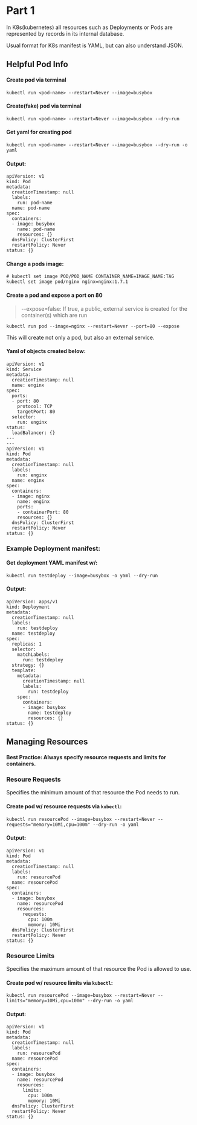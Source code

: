 # Part 1
In K8s(kubernetes) all resources such as Deployments or Pods are represented by records in its internal database.  

Usual format for K8s manifest is YAML, but can also understand JSON.  
## Helpful Pod Info
#### Create pod via terminal  
```
kubectl run <pod-name> --restart=Never --image=busybox 
```
#### Create(fake) pod via terminal  
```
kubectl run <pod-name> --restart=Never --image=busybox --dry-run 
```
#### Get yaml for creating pod
```
kubectl run <pod-name> --restart=Never --image=busybox --dry-run -o yaml
```
#### Output:
```
apiVersion: v1
kind: Pod
metadata:
  creationTimestamp: null
  labels:
    run: pod-name
  name: pod-name
spec:
  containers:
  - image: busybox
    name: pod-name
    resources: {}
  dnsPolicy: ClusterFirst
  restartPolicy: Never
status: {}
```
#### Change a pods image:  
```
# kubectl set image POD/POD_NAME CONTAINER_NAME=IMAGE_NAME:TAG  
kubectl set image pod/nginx nginx=nginx:1.7.1
```
#### Create a pod and expose a port on 80
> --expose=false: If true, a public, external service is created for the container(s) which are run
```
kubectl run pod --image=nginx --restart=Never --port=80 --expose
```
This will create not only a pod, but also an external service.  
#### Yaml of objects created below:
```
apiVersion: v1
kind: Service
metadata:
  creationTimestamp: null
  name: enginx
spec:
  ports:
  - port: 80
    protocol: TCP
    targetPort: 80
  selector:
    run: enginx
status:
  loadBalancer: {}
---
---
apiVersion: v1
kind: Pod
metadata:
  creationTimestamp: null
  labels:
    run: enginx
  name: enginx
spec:
  containers:
  - image: nginx
    name: enginx
    ports:
    - containerPort: 80
    resources: {}
  dnsPolicy: ClusterFirst
  restartPolicy: Never
status: {}
```
### Example Deployment manifest:  

#### Get deployment YAML manifest w/:  
```
kubectl run testdeploy --image=busybox -o yaml --dry-run
```
#### Output:
```
apiVersion: apps/v1
kind: Deployment
metadata:
  creationTimestamp: null
  labels:
    run: testdeploy
  name: testdeploy
spec:
  replicas: 1
  selector:
    matchLabels:
      run: testdeploy
  strategy: {}
  template:
    metadata:
      creationTimestamp: null
      labels:
        run: testdeploy
    spec:
      containers:
      - image: busybox
        name: testdeploy
        resources: {}
status: {}
```

## Managing Resources
#### Best Practice: Always specify resource requests and limits for containers.

### Resoure Requests
Specifies the minimum amount of that resource the Pod needs to run.  
#### Create pod w/ resource requests via `kubectl`:
```
kubectl run resourcePod --image=busybox --restart=Never --requests="memory=10Mi,cpu=100m" --dry-run -o yaml
```
#### Output:
```
apiVersion: v1
kind: Pod
metadata:
  creationTimestamp: null
  labels:
    run: resourcePod
  name: resourcePod
spec:
  containers:
  - image: busybox
    name: resourcePod
    resources:
      requests:
        cpu: 100m
        memory: 10Mi
  dnsPolicy: ClusterFirst
  restartPolicy: Never
status: {}
```
### Resource Limits
Specifies the maximum amount of that resource the Pod is allowed to use.
#### Create pod w/ resource limits via `kubectl`:
```
kubectl run resourcePod --image=busybox --restart=Never --limits="memory=10Mi,cpu=100m" --dry-run -o yaml
```
#### Output:
```
apiVersion: v1
kind: Pod
metadata:
  creationTimestamp: null
  labels:
    run: resourcePod
  name: resourcePod
spec:
  containers:
  - image: busybox
    name: resourcePod
    resources:
      limits:
        cpu: 100m
        memory: 10Mi
  dnsPolicy: ClusterFirst
  restartPolicy: Never
status: {}
```
